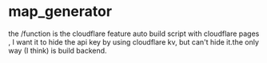 # map_generator
the /function is the cloudflare feature auto build script with cloudflare pages , I want it to hide the api key by using cloudflare kv, but can't hide it.the only way (I think) is build backend.
